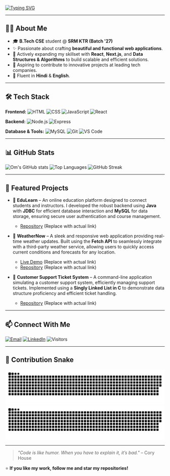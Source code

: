 [![Typing SVG](https://readme-typing-svg.herokuapp.com?font=Fira+Code&size=25&pause=1000&color=F75C7E&width=600&lines=Hey+there!+I'm+Om+Dwivedi+👋;Aspiring+Full+Stack+Web+Developer+💻;Always+learning+new+things+📚)](https://git.io/typing-svg)

---

## 👨‍💻 About Me
- 🎓 **B.Tech CSE** student @ **SRM KTR (Batch '27)**
- ✨ Passionate about crafting **beautiful and functional web applications**.
- 🌱 Actively expanding my skillset with **React**, **Next.js**, and **Data Structures & Algorithms** to build scalable and efficient solutions.
- 🚀 Aspiring to contribute to innovative projects at leading tech companies.
- 💬 Fluent in **Hindi** & **English**.

---

## 🛠 Tech Stack

**Frontend:**
![HTML](https://img.shields.io/badge/HTML5-E34F26?logo=html5&logoColor=white)
![CSS](https://img.shields.io/badge/CSS3-1572B6?logo=css3&logoColor=white)
![JavaScript](https://img.shields.io/badge/JavaScript-F7DF1E?logo=javascript&logoColor=black)
![React](https://img.shields.io/badge/React-61DAFB?logo=react&logoColor=black)

**Backend:**
![Node.js](https://img.shields.io/badge/Node.js-339933?logo=node.js&logoColor=white)
![Express](https://img.shields.io/badge/Express.js-000000?logo=express&logoColor=white)

**Database & Tools:**
![MySQL](https://img.shields.io/badge/MySQL-4479A1?logo=mysql&logoColor=white)
![Git](https://img.shields.io/badge/Git-F05032?logo=git&logoColor=white)
![VS Code](https://img.shields.io/badge/VS%20Code-007ACC?logo=visualstudiocode&logoColor=white)

---

## 📊 GitHub Stats
![Om's GitHub stats](https://github-readme-stats.vercel.app/api?username=OxMxDev&show_icons=true&theme=radical)
![Top Languages](https://github-readme-stats.vercel.app/api/top-langs/?username=OxMxDev&layout=compact&theme=radical)
![GitHub Streak](https://streak-stats.demolab.com?user=OxMxDev&theme=radical&hide_border=true)

---

## 🚀 Featured Projects
* 🎯 **EduLearn** – An online education platform designed to connect students and instructors. I developed the robust backend using **Java** with **JDBC** for efficient database interaction and **MySQL** for data storage, ensuring secure user authentication and course management.
    * [Repository](https://github.com/OxMxDev/EduLearn) (Replace with actual link)

* 🎯 **WeatherNow** – A sleek and responsive web application providing real-time weather updates. Built using the **Fetch API** to seamlessly integrate with a third-party weather service, allowing users to quickly access current conditions and forecasts for any location.
    * [Live Demo](https://your-weathernow-demo.netlify.app) (Replace with actual link)
    * [Repository](https://github.com/OxMxDev/WeatherNow) (Replace with actual link)

* 🎯 **Customer Support Ticket System** – A command-line application simulating a customer support system, efficiently managing support tickets. Implemented using a **Singly Linked List in C** to demonstrate data structure proficiency and efficient ticket handling.
    * [Repository](https://github.com/OxMxDev/CustomerSupportTicketSystem) (Replace with actual link)

---

## 📫 Connect With Me
[![Email](https://img.shields.io/badge/Email-omdwivedi234@gmail.com-red?logo=gmail&logoColor=white)](mailto:omdwivedi234@gmail.com)
[![LinkedIn](https://img.shields.io/badge/LinkedIn-Om_Dwivedi-blue?logo=linkedin)](https://linkedin.com/in/omdwivedi)
![Visitors](https://komarev.com/ghpvc/?username=OxMxDev&color=brightgreen)

---

## 🐍 Contribution Snake

![Snake animation — light](https://raw.githubusercontent.com/OxMxDev/OxMxDev/output/github-snake.svg#gh-light-mode-only)
![Snake animation — dark](https://raw.githubusercontent.com/OxMxDev/OxMxDev/output/github-snake-dark.svg#gh-dark-mode-only)

---

> _"Code is like humor. When you have to explain it, it’s bad."_ – Cory House

⭐ **If you like my work, follow me and star my repositories!**


